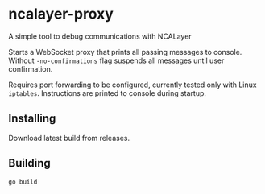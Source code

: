 # ncalayer-proxy
A simple tool to debug communications with NCALayer

Starts a WebSocket proxy that prints all passing messages to console. Without `-no-confirmations` flag suspends all messages until user confirmation.

Requires port forwarding to be configured, currently tested only with Linux `iptables`. Instructions are printed to console during startup.

## Installing

Download latest build from releases.

## Building

```
go build
```